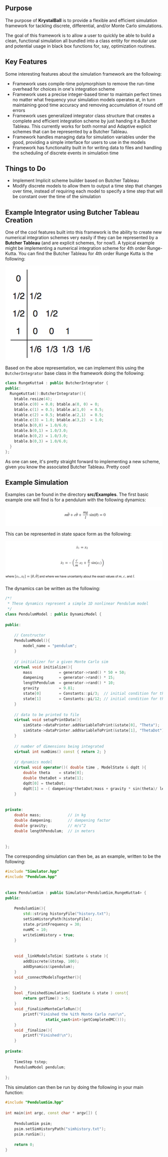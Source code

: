 ## Purpose
The purpose of **KrystalBall** is to provide a flexible and efficient simulation framework for tackling discrete, differential, and/or Monte Carlo simulations.

The goal of this framework is to allow a user to quickly be able to build a clean, functional simulation all bundled into a class entity for modular use and potential usage in black box functions for, say, optimization routines.

## Key Features
Some interesting features about the simulation framework are the following:
- Framework uses compile-time polymorphism to remove the run-time overhead for choices in one's integration scheme
- Framework uses a precise integer-based timer to maintain perfect times no matter what frequency your simulation models operates at, in turn maintaining good time accuracy and removing accumulation of round off errors
- Framework uses generalized integrator class structure that creates a complete and efficient integration scheme by just handing it a Butcher Tableau. This currently works for both normal and Adaptive explicit schemes that can be represented by a Butcher Tableau.
- Framework handles managing data for simulation variables under the good, providing a simple interface for users to use in the models
- Framework has functionality built in for writing data to files and handling the scheduling of discrete events in simulation time

## Things to Do
- Implement Implicit scheme builder based on Butcher Tableau
- Modify discrete models to allow them to output a time step that changes over time, instead of requiring each model to specify a time step that will be constant over the time of the simulation

## Example Integrator using Butcher Tableau Creation
One of the cool features built into this framework is the ability to create new numerical integration schemes very easily if they can be represented by a **Butcher Tableau** (and are explicit schemes, for now!). A typical example might be implementing a numerical integration scheme for 4th order Runge-Kutta. You can find the Butcher Tableau for 4th order Runge Kutta is the following:

![Screen Shot 2016-09-18 at 10.07.33 PM.png](resources/6CC8A7C035BDBCE26B28B74B9D50BF33.png)

Based on the aboe representation, we can implement this using the `ButcherIntegrator` base class in the framework doing the following:

```cpp
class RungeKutta4 : public ButcherIntegrator {
public:
  RungeKutta4():ButcherIntegrator(){
    btable.resize(4);
    btable.c(0) = 0.0; btable.a(0, 0) = 0;
    btable.c(1) = 0.5; btable.a(1,0)  = 0.5;
    btable.c(2) = 0.5; btable.a(2,1)  = 0.5;
    btable.c(3) = 1.0; btable.a(3,2)  = 1.0;
    btable.b(0,0) = 1.0/6.0;
    btable.b(0,1) = 1.0/3.0;
    btable.b(0,2) = 1.0/3.0;
    btable.b(0,3) = 1.0/6.0;
  }
};
```

As one can see, it's pretty straight forward to implementing a new scheme, given you know the associated Butcher Tableau. Pretty cool!

## Example Simulation
Examples can be found in the directory **src/Examples**. The first basic example one will find is for a pendulum with the following dynamics:

![Screen Shot 2016-09-18 at 9.40.03 PM.png](resources/36522D3329EB73ABC47CB3C7AEC4727A.png)

This can be represented in state space form as the following:

![Screen Shot 2016-09-18 at 9.40.10 PM.png](resources/762621B99369044D820516D8B3A29F8C.png)

The dynamics can be written as the following:

```cpp
/*!
 * These dynamics represent a simple 1D nonlinear Pendulum model
 */
class PendulumModel : public DynamicModel {
    
public:
    
    // Constructor
    PendulumModel(){
        model_name = "pendulum";
    }
    
    // initializer for a given Monte Carlo sim
    virtual void initialize(){
        mass            = generator->rand() * 50 + 50;
        dampening       = generator->rand() * 15;
        lengthPendulum  = generator->rand() * 10;
        gravity         = 9.81;
        state[0]        = Constants::pi/3;  // initial condition for theta
        state[1]        = Constants::pi/12; // initial condition for theta-dot
    }
    
    // data to be printed to file
    virtual void setupPrintData(){
        simState->dataPrinter.addVariableToPrint(&state[0], "Theta");
        simState->dataPrinter.addVariableToPrint(&state[1], "ThetaDot");
    }
    
    // number of dimensions being integrated
    virtual int numDims() const { return 2; }
    
    // dynamics model
    virtual void operator()( double time , ModelState & dqdt ){
        double theta    = state[0];
        double thetaDot = state[1];
        dqdt[0] = thetaDot;
        dqdt[1] = -( dampening*thetaDot/mass + gravity * sin(theta)/ lengthPendulum);
    }
    
    
private:
    double mass;            // in kg
    double dampening;       // dampening factor
    double gravity;         // m/s^2
    double lengthPendulum;  // in meters
    
    
};
```

The corresponding simulation can then be, as an example, written to be the following:

```cpp
#include "Simulator.hpp"
#include "Pendulum.hpp"


class PendulumSim : public Simulator<PendulumSim,RungeKutta4> {
public:
    
    PendulumSim(){
        std::string historyFile("history.txt");
        setSimHistoryPath(historyFile);
        state.printFrequency = 30;
        numMC = 10;
        writeSimHistory = true;
    }
   
    
    void _linkModelsToSim( SimState & state ){
        addDiscrete(&tstep, 100);
        addDynamics(&pendulum);
    }
    void _connectModelsTogether(){
        
    }
    bool _finishedSimulation( SimState & state ) const{
        return getTime() > 5;
    }
    void _finalizeMonteCarloRun(){
        printf("Finished the %ith Monte Carlo run!\n",
                  static_cast<int>(getCompletedMC()));
    }
    void _finalize(){
        printf("Finished!\n");
    }
    
private:
    
    TimeStep tstep;
    PendulumModel pendulum;
    
};
```

This simulation can then be run by doing the following in your main function:

```cpp
#include "PendulumSim.hpp"

int main(int argc, const char * argv[]) {
  
    PendulumSim psim;
    psim.setSimHistoryPath("simhistory.txt");
    psim.runSim();
    
    return 0;
}
```